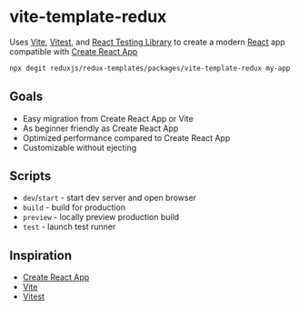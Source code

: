 # vite-template-redux

Uses [Vite](https://vitejs.dev/), [Vitest](https://vitest.dev/), and
[React Testing Library](https://github.com/testing-library/react-testing-library)
to create a modern [React](https://react.dev/) app compatible with
[Create React App](https://create-react-app.dev/)

```sh
npx degit reduxjs/redux-templates/packages/vite-template-redux my-app
```

## Goals

-   Easy migration from Create React App or Vite
-   As beginner friendly as Create React App
-   Optimized performance compared to Create React App
-   Customizable without ejecting

## Scripts

-   `dev`/`start` - start dev server and open browser
-   `build` - build for production
-   `preview` - locally preview production build
-   `test` - launch test runner

## Inspiration

-   [Create React App](https://github.com/facebook/create-react-app/tree/main/packages/cra-template)
-   [Vite](https://github.com/vitejs/vite/tree/main/packages/create-vite/template-react)
-   [Vitest](https://github.com/vitest-dev/vitest/tree/main/examples/react-testing-lib)
